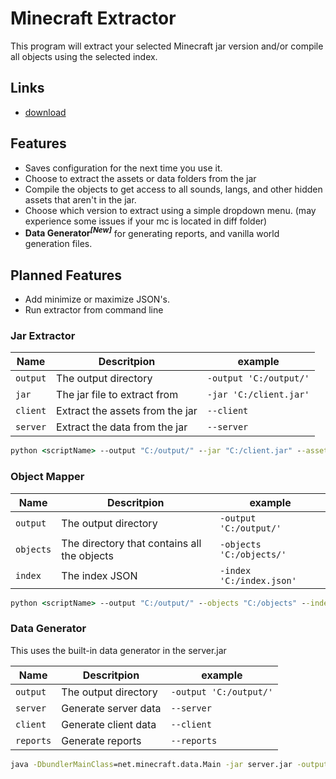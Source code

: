 # Minecraft Extractor

This program will extract your selected Minecraft jar version and/or compile all objects using the selected index.

## Links

- [download](https://legopitstop.weebly.com/minecraft_extracter.html)

## Features

- Saves configuration for the next time you use it.
- Choose to extract the assets or data folders from the jar
- Compile the objects to get access to all sounds, langs, and other hidden assets that aren't in the jar.
- Choose which version to extract using a simple dropdown menu. (may experience some issues if your mc is located in diff folder)
- **Data Generator<sup>*[New]*</sup>** for generating reports, and vanilla world generation files.

## Planned Features

- Add minimize or maximize JSON's.
- Run extractor from command line

### Jar Extractor

| Name     | Descritpion                     | example                |
|----------|---------------------------------|------------------------|
| `output` | The output directory            | `-output 'C:/output/'` |
| `jar`    | The jar file to extract from    | `-jar 'C:/client.jar'` |
| `client` | Extract the assets from the jar | `--client`             |
| `server` | Extract the data from the jar   | `--server`             |

```bat
python <scriptName> --output "C:/output/" --jar "C:/client.jar" --assets --data
```

### Object Mapper

| Name      | Descritpion                                 | example                   |
|-----------|---------------------------------------------|---------------------------|
| `output`  | The output directory                        | `-output 'C:/output/'`   |
| `objects` | The directory that contains all the objects | `-objects 'C:/objects/'` |
| `index`   | The index JSON                              | `-index 'C:/index.json'` |

```bat
python <scriptName> --output "C:/output/" --objects "C:/objects" --index "C:/index.json"
```

### Data Generator

This uses the built-in data generator in the server.jar

| Name      | Descritpion          | example                 |
|-----------|----------------------|-------------------------|
| `output`  | The output directory | `-output 'C:/output/'` |
| `server`  | Generate server data | `--server`              |
| `client`  | Generate client data | `--client`              |
| `reports` | Generate reports     | `--reports`             |

```bat
java -DbundlerMainClass=net.minecraft.data.Main -jar server.jar -output "C:/output/" --server --client --reports
```
